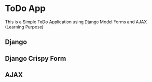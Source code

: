 # ToDo App 

This is a Simple ToDo Application using Django Model Forms and AJAX (Learning Purpose)

## Django
## Django Crispy Form
## AJAX
